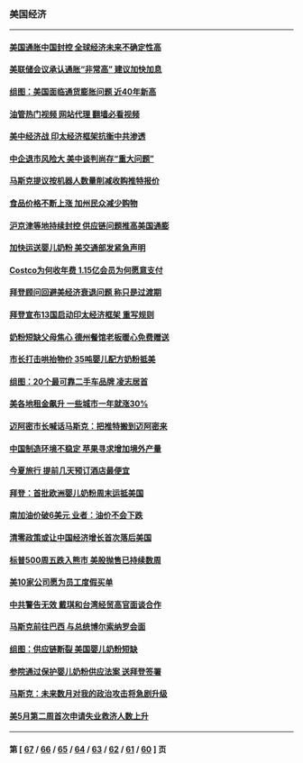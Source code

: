 ### 美国经济
---
#### [美国通胀中国封控 全球经济未来不确定性高](../../pages/ncid1078158/n13745529.md?05270045) 
#### [美联储会议承认通胀“非常高” 建议加快加息](../../pages/ncid1078158/n13745303.md?05270045) 
#### [组图：美国面临通货膨胀问题 近40年新高](../../pages/ncid1078158/n13744933.md?05270045) 
#### [油管热门视频 网站代理 翻墙必看视频](http://209.222.30.114:81/youtube.html?05270045)
#### [美中经济战 印太经济框架抗衡中共渗透](../../pages/ncid1078158/n13744604.md?05270045) 
#### [中企退市风险大 美中谈判尚存“重大问题”](../../pages/ncid1078158/n13744554.md?05270045) 
#### [马斯克提议按机器人数量削减收购推特报价](../../pages/ncid1078158/n13744488.md?05270045) 
#### [食品价格不断上涨 加州民众减少购物](../../pages/ncid1078158/n13744456.md?05270045) 
#### [沪京津等地持续封控 供应链问题推高美国通膨](../../pages/ncid1078158/n13744422.md?05270045) 
#### [加快运送婴儿奶粉 美交通部发紧急声明](../../pages/ncid1078158/n13744361.md?05270045) 
#### [Costco为何收年费 1.15亿会员为何愿意支付](../../pages/ncid1078158/n13730794.md?05270045) 
#### [拜登顾问回避美经济衰退问题 称只是过渡期](../../pages/ncid1078158/n13743812.md?05270045) 
#### [拜登宣布13国启动印太经济框架 重写规则](../../pages/ncid1078158/n13743484.md?05270045) 
#### [奶粉短缺父母焦心 德州餐馆老板暖心免费赠送](../../pages/ncid1078158/n13743027.md?05270045) 
#### [市长打击哄抬物价 35吨婴儿配方奶粉抵美](../../pages/ncid1078158/n13743263.md?05270045) 
#### [组图：20个最可靠二手车品牌 凌志居首](../../pages/ncid1078158/n13738098.md?05270045) 
#### [美各地租金飙升 一些城市一年就涨30%](../../pages/ncid1078158/n13743013.md?05270045) 
#### [迈阿密市长喊话马斯克：把推特搬到迈阿密来](../../pages/ncid1078158/n13742978.md?05270045) 
#### [中国制造环境不稳定 苹果寻求增加境外产量](../../pages/ncid1078158/n13742351.md?05270045) 
#### [今夏旅行 提前几天预订酒店最便宜](../../pages/ncid1078158/n13742300.md?05270045) 
#### [拜登：首批欧洲婴儿奶粉周末运抵美国](../../pages/ncid1078158/n13741835.md?05270045) 
#### [南加油价破6美元 业者：油价不会下跌](../../pages/ncid1078158/n13741917.md?05270045) 
#### [清零政策或让中国经济增长首次落后美国](../../pages/ncid1078158/n13741818.md?05270045) 
#### [标普500周五跌入熊市 美股抛售已持续数周](../../pages/ncid1078158/n13741733.md?05270045) 
#### [美10家公司愿为员工度假买单](../../pages/ncid1078158/n13741758.md?05270045) 
#### [中共警告无效 戴琪和台湾经贸高官面谈合作](../../pages/ncid1078158/n13741718.md?05270045) 
#### [马斯克前往巴西 与总统博尔索纳罗会面](../../pages/ncid1078158/n13741592.md?05270045) 
#### [组图：供应链断裂 美国婴儿奶粉短缺](../../pages/ncid1078158/n13740585.md?05270045) 
#### [参院通过保护婴儿奶粉供应法案 送拜登签署](../../pages/ncid1078158/n13741087.md?05270045) 
#### [马斯克：未来数月对我的政治攻击将急剧升级](../../pages/ncid1078158/n13740174.md?05270045) 
#### [美5月第二周首次申请失业救济人数上升](../../pages/ncid1078158/n13740937.md?05270045) 

---
#### 第 [ [67](./67.md?05270045) / [66](./66.md?05270045) / [65](./65.md?05270045) / [64](./64.md?05270045) / [63](./63.md?05270045) / [62](./62.md?05270045) / [61](./61.md?05270045) / [60](./60.md?05270045) ] 页
